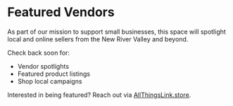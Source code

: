 # Featured Vendors

As part of our mission to support small businesses, this space will spotlight local and online sellers from the New River Valley and beyond.

Check back soon for:

- Vendor spotlights
- Featured product listings
- Shop local campaigns

Interested in being featured? Reach out via [AllThingsLink.store](https://allthingslink.store).
